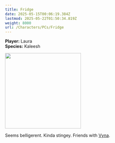 ```yaml
---
title: Fridge
date: 2025-05-15T00:06:19.384Z
lastmod: 2025-05-22T01:50:34.819Z
weight: 8000
url: /Characters/PCs/Fridge
---
```

**Player:** Laura\
**Species:** Kaleesh

<img src="/ob/Images/Fridge%20Portrait.png" width="250px">

Seems belligerent. Kinda stingey. Friends with [Vyna](../Vyna).
